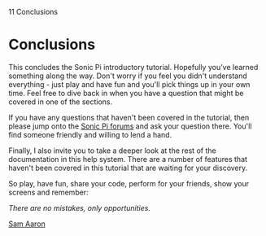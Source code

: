 11 Conclusions

# Conclusions

This concludes the Sonic Pi introductory tutorial. Hopefully you've
learned something along the way. Don't worry if you feel you didn't
understand everything - just play and have fun and you'll pick things up
in your own time. Feel free to dive back in when you have a question that
might be covered in one of the sections.

If you have any questions that haven't been covered in the tutorial,
then please jump onto the [Sonic Pi forums](http://groups.google.com/group/sonic-pi/)
and ask your question there. You'll find someone friendly and willing to
lend a hand.

Finally, I also invite you to take a deeper look at the rest of the
documentation in this help system. There are a number of features that
haven't been covered in this tutorial that are waiting for your
discovery.

So play, have fun, share your code, perform for your friends, show your
screens and remember:

*There are no mistakes, only opportunities.*

[Sam Aaron](http://twitter.com/samaaron)
